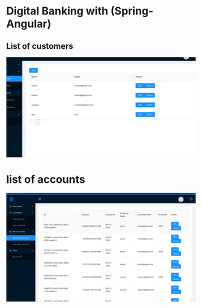# Digital Banking with (Spring-Angular)

## List of customers
![img.png](img.png)

# list of accounts
![img_1.png](img_1.png)
